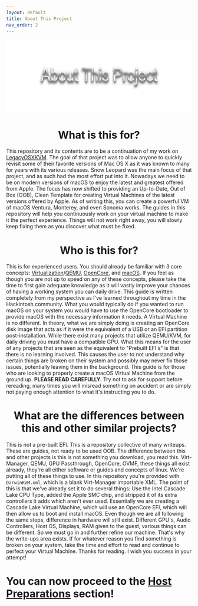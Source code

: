 ```yaml
---
layout: default
title: About This Project
nav_order: 2
---
```


<p align="center">
  <img width="650" height="200" src="../assets/HeaderAboutThisProject.png">
</p>

<h1 align="center">What is this for?</h1>

This repository and its contents are to be a continuation of my work on [LegacyOSXKVM](https://github.com/royalgraphx/LegacyOSXKVM). The goal of that project was to allow anyone to quickly revisit some of their favorite versions of Mac OS X as it was known to many for years with its various releases. Snow Leopard was the main focus of that project, and as such had the most effort put into it. Nowadays we need to be on modern versions of macOS to enjoy the latest and greatest offered from Apple. The focus has now shifted to providing an Up-to-Date, Out of Box (OOB), Clean Template for creating Virtual Machines of the latest versions offered by Apple. As of writing this, you can create a powerful VM of macOS Ventura, Monterey, and even Sonoma works. The guides in this repository will help you continuously work on your virtual machine to make it the perfect experience. Things will not work right away, you will slowly keep fixing them as you discover what must be fixed.

<h1 align="center">Who is this for?</h1>

This is for experienced users. You should already be familiar with 3 core concepts: [Virtualization](https://libvirt.org/)/[QEMU](https://www.qemu.org/docs/master/), [OpenCore](https://dortania.github.io/OpenCore-Install-Guide/), and [macOS](https://en.wikipedia.org/wiki/MacOS). If you feel as though you are not up to speed on any of these concepts, please take the time to first gain adequate knowledge as it will vastly improve your chances of having a working system you can daily drive. This guide is written completely from my perspective as I've learned throughout my time in the Hackintosh community. What you would typically do if you wanted to run macOS on your system you would have to use the OpenCore bootloader to provide macOS with the necessary information it needs. A Virtual Machine is no different. In theory, what we are simply doing is creating an OpenCore disk image that acts as if it were the equivalent of a USB or an EFI partition post-installation. While there exist many projects that utilize QEMU/KVM, for daily driving you must have a compatible GPU. What this means for the user of any projects that are seen as the equivalent to "Prebuilt EFI's" is that there is no learning involved. This causes the user to not understand why certain things are broken on their system and possibly may never fix those issues, potentially leaving them in the background. This guide is for those who are looking to properly create a macOS Virtual Machine from the ground up. <b>PLEASE READ CAREFULLY.</b> Try not to ask for support before rereading, many times you will misread something on accident or are simply not paying enough attention to what it's instructing you to do. 

<h1 align="center">What are the differences between this and other similar projects?</h1>

This is not a pre-built EFI. This is a repository collective of many writeups. These are guides, not ready to be used OOB. The difference between this and other projects is this is not something you download, you read this. Virt-Manager, QEMU, GPU Passthrough, OpenCore, OVMF, these things all exist already, they're all either software or guides and concepts of linux. We're putting all of these things to use. In this repository you're provided with ``DarwinKVM.xml``, which is a blank Virt-Manager importable XML. The point of this is that we've already set it to do several things: Use the Intel Cascade Lake CPU Type, added the Apple SMC chip, and stripped it of its extra controllers it adds which aren't ever used. Essentially we are creating a Cascade Lake Virtual Machine, which will use an OpenCore EFI, which will then allow us to boot and install macOS. Even though we are all following the same steps, difference in hardware will still exist. Different GPU's, Audio Controllers, Host OS, Displays, RAM given to the guest, various things can be different. So we must go in and further refine our machine. That's why the write-ups area exists. If for whatever reason you find something is broken on your system, take the time and effort to read and continue to perfect your Virtual Machine. Thanks for reading. I wish you success in your attempt!

<h1>You can now proceed to the <a href="02-HostPreparations/">Host Preparations</a> section!</h1>